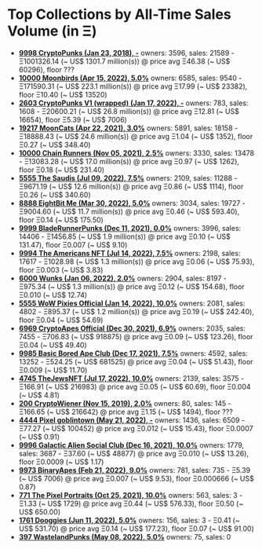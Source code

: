 # Top Collections by All-Time Sales Volume (in Ξ)

- **[9998 CryptoPunks (Jan 23, 2018), -](https://opensea.io/collection/cryptopunks)**   owners: 3596,   sales:  21589   -  Ξ1001326.14 (~ US$ 1301.7 million(s)) @    price avg Ξ46.38 (~ US$ 60296),   floor ???
- **[10000 Moonbirds (Apr 15, 2022), 5.0%](https://opensea.io/collection/proof-moonbirds)**   owners: 6585,   sales:  9540   -  Ξ171590.31 (~ US$ 223.1 million(s)) @    price avg Ξ17.99 (~ US$ 23382),   floor Ξ10.40 (~ US$ 13520)
- **[2603 CryptoPunks V1 (wrapped) (Jan 17, 2022), -](https://opensea.io/collection/official-v1-punks)**   owners: 783,   sales:  1608   -  Ξ20600.21 (~ US$ 26.8 million(s)) @    price avg Ξ12.81 (~ US$ 16654),   floor Ξ5.39 (~ US$ 7006)
- **[19217 MoonCats (Apr 22, 2021), 3.0%](https://opensea.io/collection/acclimatedmooncats)**   owners: 5891,   sales:  18158   -  Ξ18888.43 (~ US$ 24.6 million(s)) @    price avg Ξ1.04 (~ US$ 1352),   floor Ξ0.27 (~ US$ 348.40)
- **[10000 Chain Runners (Nov 05, 2021), 2.5%](https://opensea.io/collection/chain-runners-nft)**   owners: 3330,   sales:  13478   -  Ξ13083.28 (~ US$ 17.0 million(s)) @    price avg Ξ0.97 (~ US$ 1262),   floor Ξ0.18 (~ US$ 231.40)
- **[5555 The Saudis (Jul 09, 2022), 7.5%](https://opensea.io/collection/thesaudis)**   owners: 2109,   sales:  11288   -  Ξ9671.19 (~ US$ 12.6 million(s)) @    price avg Ξ0.86 (~ US$ 1114),   floor Ξ0.26 (~ US$ 340.60)
- **[8888 EightBit Me (Mar 30, 2022), 5.0%](https://opensea.io/collection/eightbitme)**   owners: 3034,   sales:  19727   -  Ξ9004.60 (~ US$ 11.7 million(s)) @    price avg Ξ0.46 (~ US$ 593.40),   floor Ξ0.14 (~ US$ 175.50)
- **[9999 BladeRunnerPunks (Dec 11, 2021), 0.0%](https://opensea.io/collection/bladerunner-punks)**   owners: 3996,   sales:  14406   -  Ξ1456.85 (~ US$ 1.9 million(s)) @    price avg Ξ0.10 (~ US$ 131.47),   floor Ξ0.007 (~ US$ 9.10)
- **[9994 The Americans NFT (Jul 14, 2022), 7.5%](https://opensea.io/collection/the-americans-nft)**   owners: 2198,   sales:  17617   -  Ξ1028.98 (~ US$ 1.3 million(s)) @    price avg Ξ0.06 (~ US$ 75.93),   floor Ξ0.003 (~ US$ 3.83)
- **[6000 Wunks (Jan 06, 2022), 2.0%](https://opensea.io/collection/wunks)**   owners: 2904,   sales:  8197   -  Ξ975.34 (~ US$ 1.3 million(s)) @    price avg Ξ0.12 (~ US$ 154.68),   floor Ξ0.010 (~ US$ 12.74)
- **[5555 WoW Pixies Official (Jan 14, 2022), 10.0%](https://opensea.io/collection/wow-pixies-v2)**   owners: 2081,   sales:  4802   -  Ξ895.37 (~ US$ 1.2 million(s)) @    price avg Ξ0.19 (~ US$ 242.40),   floor Ξ0.04 (~ US$ 54.69)
- **[6969 CryptoApes Official (Dec 30, 2021), 6.9%](https://opensea.io/collection/cryptoapes-official)**   owners: 2035,   sales:  7455   -  Ξ706.83 (~ US$ 918875) @    price avg Ξ0.09 (~ US$ 123.26),   floor Ξ0.04 (~ US$ 49.40)
- **[9985 Basic Bored Ape Club (Dec 17, 2021), 7.5%](https://opensea.io/collection/basicboredapeclub)**   owners: 4592,   sales:  13252   -  Ξ524.25 (~ US$ 681525) @    price avg Ξ0.04 (~ US$ 51.43),   floor Ξ0.009 (~ US$ 11.70)
- **[4745 TheJewsNFT (Jul 17, 2022), 10.0%](https://opensea.io/collection/thejews-nft)**   owners: 2139,   sales:  3575   -  Ξ166.91 (~ US$ 216983) @    price avg Ξ0.05 (~ US$ 60.69),   floor Ξ0.004 (~ US$ 4.81)
- **[200 CryptoWiener (Nov 15, 2019), 2.0%](https://opensea.io/collection/cryptowiener-4)**   owners: 80,   sales:  145   -  Ξ166.65 (~ US$ 216642) @    price avg Ξ1.15 (~ US$ 1494),   floor ???
- **[4444 Pixel goblintown (May 21, 2022), -](https://opensea.io/collection/pixel-goblintown)**   owners: 1436,   sales:  6509   -  Ξ77.27 (~ US$ 100452) @    price avg Ξ0.012 (~ US$ 15.43),   floor Ξ0.0007 (~ US$ 0.91)
- **[9996 Galactic Alien Social Club (Dec 16, 2021), 10.0%](https://opensea.io/collection/galacticaliensocialclub)**   owners: 1779,   sales:  3687   -  Ξ37.60 (~ US$ 48877) @    price avg Ξ0.010 (~ US$ 13.26),   floor Ξ0.0009 (~ US$ 1.17)
- **[9973 BinaryApes (Feb 21, 2022), 9.0%](https://opensea.io/collection/binaryapes)**   owners: 781,   sales:  735   -  Ξ5.39 (~ US$ 7006) @    price avg Ξ0.007 (~ US$ 9.53),   floor Ξ0.000666 (~ US$ 0.87)
- **[771 The Pixel Portraits (Oct 25, 2021), 10.0%](https://opensea.io/collection/the-pixel-portraits)**   owners: 563,   sales:  3   -  Ξ1.33 (~ US$ 1729) @    price avg Ξ0.44 (~ US$ 576.33),   floor Ξ0.50 (~ US$ 650.00)
- **[1761 Dooggies (Jun 11, 2022), 5.0%](https://opensea.io/collection/dooggies)**   owners: 156,   sales:  3   -  Ξ0.41 (~ US$ 531.70) @    price avg Ξ0.14 (~ US$ 177.23),   floor Ξ0.07 (~ US$ 91.00)
- **[397 WastelandPunks (May 08, 2022), 5.0%](https://opensea.io/collection/wastelandpunks)**   owners: 75,   sales: 0
